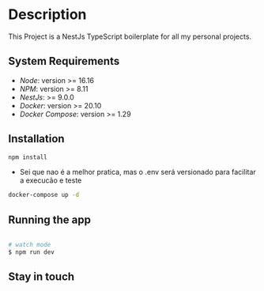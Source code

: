 
# Description

This Project is a NestJs TypeScript boilerplate for all my personal projects.

## System Requirements

- _Node_: version >= 16.16
- _NPM_: version >= 8.11
- _NestJs_: >= 9.0.0
- _Docker_: version >= 20.10
- _Docker Compose_: version >= 1.29

## Installation

```bash
npm install
```

- Sei que nao é a melhor pratica, mas o .env será versionado para facilitar a execucão e teste

```bash
docker-compose up -d
```

## Running the app

```bash

# watch mode
$ npm run dev


```

## Stay in touch
